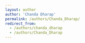 ```yaml
---
layout: author
author: 'Chanda Dharap'
permalink: /authors/Chanda_Dharap/
redirect_from:
  - /authors/chanda_dharap
  - /authors/Chanda_Dharap
---
```

